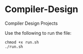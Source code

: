 # Compiler-Design
Compiler Design Projects

Use the following to run the file: 
```
chmod +x run.sh
./run.sh
```
